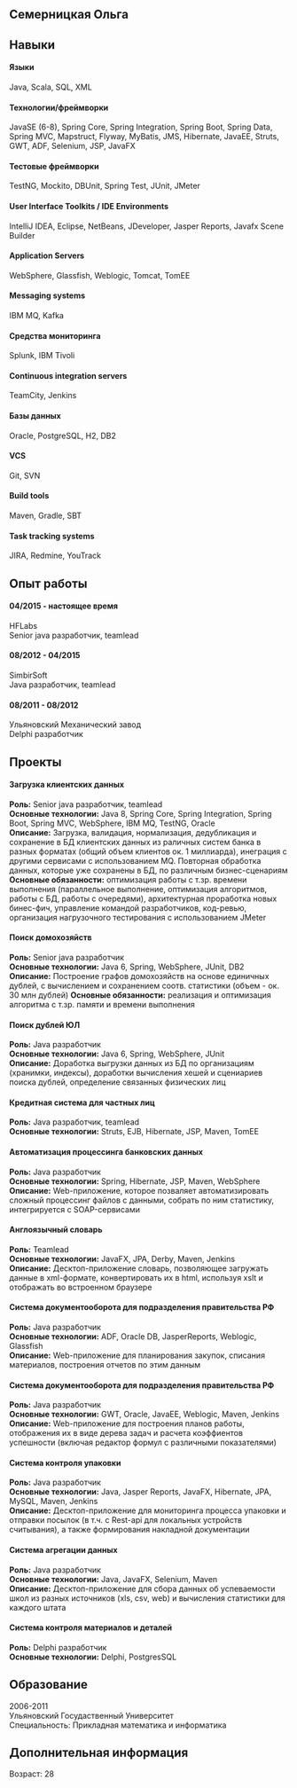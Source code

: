## Семерницкая Ольга

## Навыки   

#### Языки 
Java, Scala, SQL, XML
#### Технологии/фреймворки 
JavaSE (6-8), Spring Core, Spring Integration, Spring Boot, Spring Data, Spring MVC, Mapstruct, 
Flyway, MyBatis, JMS, Hibernate, JavaEE, Struts, GWT, ADF, Selenium, JSP, JavaFX
#### Тестовые фреймворки 
TestNG, Mockito, DBUnit, Spring Test, JUnit, JMeter
#### User Interface Toolkits / IDE Environments 
IntelliJ IDEA, Eclipse, NetBeans, JDeveloper, Jasper Reports, Javafx Scene Builder
#### Application Servers 
WebSphere, Glassfish, Weblogic, Tomcat, TomEE
#### Messaging systems
IBM MQ, Kafka
#### Средства мониторинга
Splunk, IBM Tivoli 
#### Continuous integration servers  
TeamCity, Jenkins
#### Базы данных 
Oracle, PostgreSQL, H2, DB2
#### VCS 
Git, SVN
#### Build tools 
Maven, Gradle, SBT
#### Task tracking systems 
JIRA, Redmine, YouTrack

## Опыт работы
#### 04/2015 - настоящее время
HFLabs   
Senior java разработчик, teamlead
#### 08/2012 - 04/2015
SimbirSoft   
Java разработчик, teamlead

#### 08/2011 - 08/2012
Ульяновский Механический завод   
Delphi разработчик

## Проекты 
#### Загрузка клиентских данных
**Роль:** Senior java разработчик, teamlead  
**Основные технологии:** Java 8, Spring Core, Spring Integration, Spring Boot, Spring MVC, WebSphere, IBM MQ, TestNG, Oracle   
**Описание:** Загрузка, валидация, нормализация, дедубликация и сохранение в БД клиентских данных из раличных систем 
банка в разных форматах (общий объем клиентов ок. 1 миллиарда), инеграция с другими сервисами с использованием MQ.
Повторная обработка данных, которые уже сохранены в БД, по различным бизнес-сценариям   
**Основные обязанности:** оптимизация работы с т.зр. времени выполнения (параллельное выполнение, оптимизация алгоритмов, работы с БД, работы с очередями), 
архитектурная проработка новых бинес-фич, управление командой разработчиков, код-ревью, организация нагрузочного
тестирования с использованием JMeter
#### Поиск домохозяйств
**Роль:** Senior java разработчик  
**Основные технологии:** Java 6, Spring, WebSphere, JUnit, DB2   
**Описание:** Построение графов домохозяйств на основе единичных дублей, с вычислением и сохранением соотв. статистики 
(объем - ок. 30 млн дублей)
**Основные обязанности:** реализация и оптимизация алгоритма с т.зр. памяти и времени выполнения
#### Поиск дублей ЮЛ
**Роль:** Java разработчик   
**Основные технологии:** Java 6, Spring, WebSphere, JUnit   
**Описание:** Доработка выгрузки данных из БД по организациям (хранимки, индексы), доработки вычисления хешей и сцениариев поиска дублей, 
определение связанных физических лиц
#### Кредитная система для частных лиц
**Роль:** Java разработчик, teamlead   
**Основные технологии:**  Struts, EJB, Hibernate, JSP, Maven, TomEE
#### Автоматизация процессинга банковских данных
**Роль:** Java разработчик   
**Основные технологии:**  Spring, Hibernate, JSP, Maven, WebSphere    
**Описание:** Web-приложение, которое позваляет автоматизировать сложный процессинг файлов с данными, собрать по ним статистику, интегрируется с SOAP-сервисами
#### Англоязычный словарь
**Роль:** Teamlead    
**Основные технологии:**  JavaFX, JPA, Derby, Maven, Jenkins    
**Описание:** Десктоп-приложение словарь, позволяющее загружать данные в xml-формате, конвертировать их в html, используя xslt и отображать во встроенном браузере
#### Система документооборота для подразделения правительства РФ
**Роль:** Java разработчик    
**Основные технологии:** ADF, Oracle DB, JasperReports, Weblogic, Glassfish    
**Описание:** Web-приложение для планирования закупок, списания материалов, построения отчетов по этим данным
#### Система документооборота для подразделения правительства РФ
**Роль:** Java разработчик   
**Основные технологии:**  GWT, Oracle, JavaEE, Weblogic, Maven, Jenkins    
**Описание:** Web-приложение для построения планов работы, отображения их в виде дерева задач и расчета коэффиентов успешности (включая редактор формул с различными показателями)
#### Система контроля упаковки
**Роль:** Java разработчик   
**Основные технологии:**  Java, Jasper Reports, JavaFX, Hibernate, JPA, MySQL, Maven, Jenkins   
**Описание:** Десктоп-приложение для мониторинга процесса упаковки и отправки посылок (в т.ч. с Rest-api для локальных устройств считывания), а также формирования накладной документации
#### Система агрегации данных
**Роль:** Java разработчик   
**Основные технологии:**  Java, JavaFX, Selenium, Maven   
**Описание:** Десктоп-приложение для сбора данных об успеваемости школ из разных источников (xls, csv, web) и вычисления статистики для каждого штата
#### Система контроля материалов и деталей
**Роль:** Delphi разработчик   
**Основные технологии:** Delphi, PostgresSQL    
## Образование
2006-2011   
Ульяновский Госудаственный Университет   
Специальность: Прикладная математика и информатика
## Дополнительная информация
Возраст: 28
